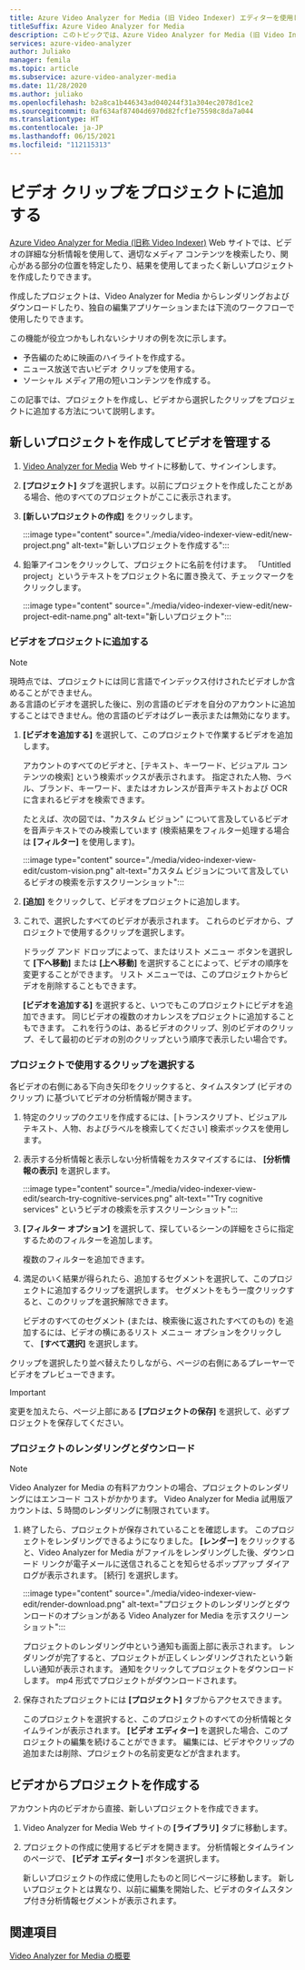 ```yaml
---
title: Azure Video Analyzer for Media (旧 Video Indexer) エディターを使用してプロジェクトを作成し、ビデオ クリップを追加する
titleSuffix: Azure Video Analyzer for Media
description: このトピックでは、Azure Video Analyzer for Media (旧 Video Indexer) エディターを使用してプロジェクトを作成し、ビデオ クリップを追加する方法について説明します。
services: azure-video-analyzer
author: Juliako
manager: femila
ms.topic: article
ms.subservice: azure-video-analyzer-media
ms.date: 11/28/2020
ms.author: juliako
ms.openlocfilehash: b2a8ca1b446343ad040244f31a304ec2078d1ce2
ms.sourcegitcommit: 0af634af87404d6970d82fcf1e75598c8da7a044
ms.translationtype: HT
ms.contentlocale: ja-JP
ms.lasthandoff: 06/15/2021
ms.locfileid: "112115313"
---
```

# <a name="add-video-clips-to-your-projects"></a>ビデオ クリップをプロジェクトに追加する

[Azure Video Analyzer for Media (旧称 Video Indexer)](https://www.videoindexer.ai/) Web サイトでは、ビデオの詳細な分析情報を使用して、適切なメディア コンテンツを検索したり、関心がある部分の位置を特定したり、結果を使用してまったく新しいプロジェクトを作成したりできます。 

作成したプロジェクトは、Video Analyzer for Media からレンダリングおよびダウンロードしたり、独自の編集アプリケーションまたは下流のワークフローで使用したりできます。

この機能が役立つかもしれないシナリオの例を次に示します。 

* 予告編のために映画のハイライトを作成する。
* ニュース放送で古いビデオ クリップを使用する。
* ソーシャル メディア用の短いコンテンツを作成する。

この記事では、プロジェクトを作成し、ビデオから選択したクリップをプロジェクトに追加する方法について説明します。 

## <a name="create-new-project-and-manage-videos"></a>新しいプロジェクトを作成してビデオを管理する

1. [Video Analyzer for Media](https://www.videoindexer.ai/) Web サイトに移動して、サインインします。
1. **[プロジェクト]** タブを選択します。以前にプロジェクトを作成したことがある場合、他のすべてのプロジェクトがここに表示されます。
1. **[新しいプロジェクトの作成]** をクリックします。  

    :::image type="content" source="./media/video-indexer-view-edit/new-project.png" alt-text="新しいプロジェクトを作成する":::
1. 鉛筆アイコンをクリックして、プロジェクトに名前を付けます。 「Untitled project」というテキストをプロジェクト名に置き換えて、チェックマークをクリックします。

    :::image type="content" source="./media/video-indexer-view-edit/new-project-edit-name.png" alt-text="新しいプロジェクト":::
    
### <a name="add-videos-to-the-project"></a>ビデオをプロジェクトに追加する

> [!NOTE]
> 現時点では、プロジェクトには同じ言語でインデックス付けされたビデオしか含めることができません。 </br>ある言語のビデオを選択した後に、別の言語のビデオを自分のアカウントに追加することはできません。他の言語のビデオはグレー表示または無効になります。

1. **[ビデオを追加する]** を選択して、このプロジェクトで作業するビデオを追加します。

    アカウントのすべてのビデオと、[テキスト、キーワード、ビジュアル コンテンツの検索] という検索ボックスが表示されます。 指定された人物、ラベル、ブランド、キーワード、またはオカレンスが音声テキストおよび OCR に含まれるビデオを検索できます。
    
    たとえば、次の図では、"カスタム ビジョン" について言及しているビデオを音声テキストでのみ検索しています (検索結果をフィルター処理する場合は **[フィルター]** を使用します)。
    
    :::image type="content" source="./media/video-indexer-view-edit/custom-vision.png" alt-text="カスタム ビジョンについて言及しているビデオの検索を示すスクリーンショット":::
1. **[追加]** をクリックして、ビデオをプロジェクトに追加します。
1. これで、選択したすべてのビデオが表示されます。 これらのビデオから、プロジェクトで使用するクリップを選択します。

    ドラッグ アンド ドロップによって、またはリスト メニュー ボタンを選択して **[下へ移動]** または **[上へ移動]** を選択することによって、ビデオの順序を変更することができます。 リスト メニューでは、このプロジェクトからビデオを削除することもできます。 
    
    **[ビデオを追加する]** を選択すると、いつでもこのプロジェクトにビデオを追加できます。 同じビデオの複数のオカレンスをプロジェクトに追加することもできます。 これを行うのは、あるビデオのクリップ、別のビデオのクリップ、そして最初のビデオの別のクリップという順序で表示したい場合です。 

### <a name="select-clips-to-use-in-your-project"></a>プロジェクトで使用するクリップを選択する

各ビデオの右側にある下向き矢印をクリックすると、タイムスタンプ (ビデオのクリップ) に基づいてビデオの分析情報が開きます。 

1. 特定のクリップのクエリを作成するには、[トランスクリプト、ビジュアル テキスト、人物、およびラベルを検索してください] 検索ボックスを使用します。
1. 表示する分析情報と表示しない分析情報をカスタマイズするには、 **[分析情報の表示]** を選択します。 

    :::image type="content" source="./media/video-indexer-view-edit/search-try-cognitive-services.png" alt-text="&quot;Try cognitive services&quot; というビデオの検索を示すスクリーンショット":::
1. **[フィルター オプション]** を選択して、探しているシーンの詳細をさらに指定するためのフィルターを追加します。

    複数のフィルターを追加できます。 
1. 満足のいく結果が得られたら、追加するセグメントを選択して、このプロジェクトに追加するクリップを選択します。 セグメントをもう一度クリックすると、このクリップを選択解除できます。
    
    ビデオのすべてのセグメント (または、検索後に返されたすべてのもの) を追加するには、ビデオの横にあるリスト メニュー オプションをクリックして、 **[すべて選択]** を選択します。 

クリップを選択したり並べ替えたりしながら、ページの右側にあるプレーヤーでビデオをプレビューできます。 

> [!IMPORTANT]
> 変更を加えたら、ページ上部にある **[プロジェクトの保存]** を選択して、必ずプロジェクトを保存してください。 

### <a name="render-and-download-the-project"></a>プロジェクトのレンダリングとダウンロード

> [!NOTE]
> Video Analyzer for Media の有料アカウントの場合、プロジェクトのレンダリングにはエンコード コストがかかります。 Video Analyzer for Media 試用版アカウントは、5 時間のレンダリングに制限されています。

1. 終了したら、プロジェクトが保存されていることを確認します。 このプロジェクトをレンダリングできるようになりました。 **[レンダー]** をクリックすると、Video Analyzer for Media がファイルをレンダリングした後、ダウンロード リンクが電子メールに送信されることを知らせるポップアップ ダイアログが表示されます。 [続行] を選択します。 

    :::image type="content" source="./media/video-indexer-view-edit/render-download.png" alt-text="プロジェクトのレンダリングとダウンロードのオプションがある Video Analyzer for Media を示すスクリーンショット":::
    
    プロジェクトのレンダリング中という通知も画面上部に表示されます。 レンダリングが完了すると、プロジェクトが正しくレンダリングされたという新しい通知が表示されます。 通知をクリックしてプロジェクトをダウンロードします。 mp4 形式でプロジェクトがダウンロードされます。
1. 保存されたプロジェクトには **[プロジェクト]** タブからアクセスできます。 

    このプロジェクトを選択すると、このプロジェクトのすべての分析情報とタイムラインが表示されます。 **[ビデオ エディター]** を選択した場合、このプロジェクトの編集を続けることができます。 編集には、ビデオやクリップの追加または削除、プロジェクトの名前変更などが含まれます。
    
## <a name="create-a-project-from-your-video"></a>ビデオからプロジェクトを作成する

アカウント内のビデオから直接、新しいプロジェクトを作成できます。 

1. Video Analyzer for Media Web サイトの **[ライブラリ]** タブに移動します。
1. プロジェクトの作成に使用するビデオを開きます。 分析情報とタイムラインのページで、 **[ビデオ エディター]** ボタンを選択します。

    新しいプロジェクトの作成に使用したものと同じページに移動します。 新しいプロジェクトとは異なり、以前に編集を開始した、ビデオのタイムスタンプ付き分析情報セグメントが表示されます。

## <a name="see-also"></a>関連項目

[Video Analyzer for Media の概要](video-indexer-overview.md)

